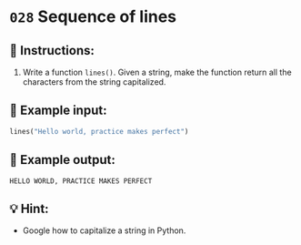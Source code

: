 # `028` Sequence of lines

## 📝 Instructions:

1. Write a function `lines()`. Given a string, make the function return all the characters from the string capitalized.

## 📎 Example input:

```py
lines("Hello world, practice makes perfect")
```

## 📎 Example output:

```text
HELLO WORLD, PRACTICE MAKES PERFECT
```

## 💡 Hint:

+ Google how to capitalize a string in Python.
